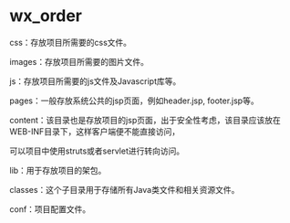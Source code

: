 # wx_order
css：存放项目所需要的css文件。

images：存放项目所需要的图片文件。

js：存放项目所需要的js文件及Javascript库等。

pages：一般存放系统公共的jsp页面，例如header.jsp, footer.jsp等。

content：该目录也是存放项目的jsp页面，出于安全性考虑，该目录应该放在WEB-INF目录下，这样客户端便不能直接访问，

  可以项目中使用struts或者servlet进行转向访问。

lib：用于存放项目的架包。

classes：这个子目录用于存储所有Java类文件和相关资源文件。

conf：项目配置文件。
